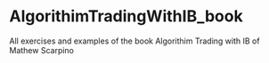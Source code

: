 # AlgorithimTradingWithIB_book
All exercises and examples of the book Algorithim Trading with IB of Mathew Scarpino
